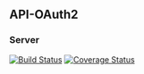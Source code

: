 ## API-OAuth2

### Server

[![Build Status](https://travis-ci.org/jyesares/api-oauth2.svg?branch=develop)](https://travis-ci.org/jyesares/api-oauth2)
[![Coverage Status](https://coveralls.io/repos/github/jyesares/api-oauth2/badge.svg)](https://coveralls.io/github/jyesares/api-oauth2)
